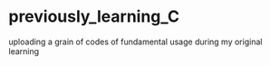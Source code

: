 # previously_learning_C
uploading a grain of codes of fundamental usage during my original learning
